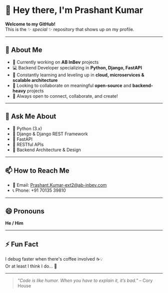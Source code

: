 # 👋 Hey there, I'm Prashant Kumar

**Welcome to my GitHub!**  
This is the ✨ _special_ ✨ repository that shows up on my profile.

---

## 🚀 About Me

- 🔭 Currently working on **AB InBev** projects
- 💻 Backend Developer specializing in **Python, Django, FastAPI**
- 🌱 Constantly learning and leveling up in **cloud, microservices & scalable architecture**
- 👯 Looking to collaborate on meaningful **open-source** and **backend-heavy** projects
- 🤝 Always open to connect, collaborate, and create!

---

## 💬 Ask Me About

- 🔹 Python (3.x)
- 🔹 Django & Django REST Framework
- 🔹 FastAPI
- 🔹 RESTful APIs
- 🔹 Backend Architecture & Design

---

## 📫 How to Reach Me

- 📧 Email: [Prashant.Kumar-ext2@ab-inbev.com](mailto:Prashant.Kumar-ext2@ab-inbev.com)  
- 📞 Phone: +91 70135 39810  

---

## 😄 Pronouns

**He / Him**

---

## ⚡ Fun Fact

I debug faster when there's coffee involved ☕💡  
Or at least I think I do... 🤔

---

> _"Code is like humor. When you have to explain it, it’s bad."_ – Cory House


